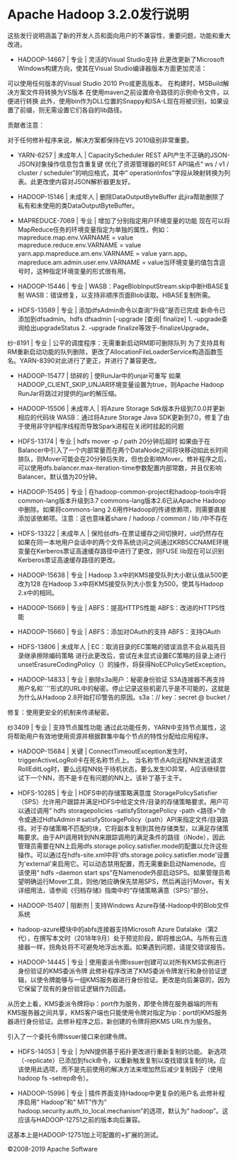 # Apache Hadoop 3.2.0发行说明

这些发行说明涵盖了新的开发人员和面向用户的不兼容性，重要问题，功能和重大改进。

* HADOOP-14667 | 专业 | 灵活的Visual Studio支持
此更改更新了Microsoft Windows构建方向，使其在Visual Studio编译器版本方面更加灵活：

可以使用任何版本的Visual Studio 2010 Pro或更高版本。
在构建时，MSBuild解决方案文件将转换为VS版本
在使用maven之前设置命令路径的示例命令文件，以便进行转换
此外，使用bin作为DLL位置的Snappy和ISA-L现在将被识别，如果设置了前缀，则无需设置它们各自的lib路径。

贡献者注意：

对于任何修补程序来说，解决方案都保持在VS 2010级别非常重要。

* YARN-6257 | 未成年人 | CapacityScheduler REST API产生不正确的JSON-JSON对象操作信息包含重复键
优化了资源管理器的REST API端点“ ws / v1 / cluster / scheduler”的响应格式，其中“ operationInfos”字段从映射转换为列表。此更改使内容对JSON解析器更友好。

* HADOOP-15146 | 未成年人 | 删除DataOutputByteBuffer
此jira帮助删除了私有和未使用的类DataOutputByteBuffer。

* MAPREDUCE-7069 | 专业 | 增加了分别指定用户环境变量的功能
现在可以将MapReduce任务的环境变量指定为单独的属性，例如：mapreduce.map.env.VARNAME = value mapreduce.reduce.env.VARNAME = value yarn.app.mapreduce.am.env.VARNAME = value yarn.app。 mapreduce.am.admin.user.env.VARNAME = value当环境变量的值包含逗号时，这种指定环境变量的形式很有用。

* HADOOP-15446 | 专业 | WASB：PageBlobInputStream.skip中断HBASE复制
WASB：错误修复，以支持非顺序页面Blob读取。HBASE复制所需。

* HDFS-13589 | 专业 | 添加dfsAdmin命令以查询“升级”是否已完成
新命令已添加到dfsadmin。hdfs dfsadmin [-upgrade [查询| finalize] 1. -upgrade查询给出upgradeStatus 2. -upgrade finalize等效于-finalizeUpgrade。

纱-8191 | 专业 | 公平的调度程序：无需重新启动RM即可删除队列
为了支持具有RM重新启动功能的队列删除，更改了AllocationFileLoaderService构造函数签名。YARN-8390对此进行了更正，并进行了兼容更改。

* HADOOP-15477 | 琐碎的 | 使RunJar中的unjar可重写
如果HADOOP_CLIENT_SKIP_UNJAR环境变量设置为true，则Apache Hadoop RunJar将跳过对提供的jar的解压缩。

* HADOOP-15506 | 未成年人 | 将Azure Storage Sdk版本升级到7.0.0并更新相应的代码块
WASB：通过将Azure Storage Java SDK更新到7.0，修复了由于使用非守护程序线程而导致Spark进程在关闭时挂起的问题

* HDFS-13174 | 专业 | hdfs mover -p / path 20分钟后超时
如果由于在Balancer中引入了一个内部常量而在两个DataNode之间将块移动如此长时间排队，则Mover可能会在20分钟后失败，但也会影响Mover。修补程序之后，可以使用dfs.balancer.max-iteration-time参数配置内部常数，并且仅影响Balancer。默认值为20分钟。

* HADOOP-15495 | 专业 | 在hadoop-common-project和hadoop-tools中将common-lang版本升级到3.7
commons-lang版本2.6已从Apache Hadoop中删除。如果将commons-lang 2.6用作Hadoop的传递依赖项，则需要直接添加该依赖项。注意：这也意味着share / hadoop / common / lib /中不存在

* HDFS-13322 | 未成年人 | 保险丝dfs-在票证缓存之间切换时，uid仍然存在
如果在同一本地用户会话中的两个文件系统访问之间通过KRB5CCNAME环境变量在Kerberos票证高速缓存路径中进行了更改，则FUSE lib现在可以识别Kerberos票证高速缓存路径的更改。

* HADOOP-15638 | 专业 | Hadoop 3.x中的KMS接受队列大小默认值从500更改为128
在Hadoop 3.x中将KMS接受队列大小恢复为500，使其与Hadoop 2.x中的相同。

* HADOOP-15669 | 专业 | ABFS：提高HTTPS性能
ABFS：改进的HTTPS性能

* HADOOP-15660 | 专业 | ABFS：添加对OAuth的支持
ABFS：支持OAuth

* HDFS-13806 | 未成年人 | EC：取消目录的EC策略的错误消息不会从祖先目录继承擦除编码策略
进行此更改后，尝试在未显式设置EC策略的目录上进行unsetErasureCodingPolicy（）的操作，将获得NoECPolicySetException。

* HADOOP-14833 | 专业 | 删除s3a用户：秘密身份验证
S3A连接器不再支持用户名和``''形式的URL中的秘密。停止记录这些机密几乎是不可能的，这就是为什么从Hadoop 2.8开始打印警告的原因。s3a：// key：secret @ bucket /

修复：使用更安全的机制来传递秘密。

纱3409 | 专业 | 支持节点属性功能
通过此功能任务，YARN中支持节点属性，这将帮助用户有效地使用资源并根据群集中每个节点的特性分配给应用程序。

* HADOOP-15684 | 关键 | ConnectTimeoutException发生时，triggerActiveLogRoll卡在死名称节点上。
当名称节点A向远程NN发送请求RollEditLog时，要么远程NN处于待机状态，要么发生IO异常，A应该继续尝试下一个NN，而不是卡在有问题的NN上。该补丁基于主干。

* HDFS-10285 | 专业 | HDFS中的存储策略满意度
StoragePolicySatisfier（SPS）允许用户跟踪并满足HDFS中给定文件/目录的存储策略要求。用户可以通过调用“ hdfs storagepolicies -satisfyStoragePolicy -path <路径>”命令或通过HdfsAdmin＃satisfyStoragePolicy（path）API来指定文件/目录路径。对于存储策略不匹配的块，它将副本复制到其他存储类型，以满足存储策略要求。由于API调用转到NN来跟踪调用的满足条件的路径（iNode），因此管理员需要在NN上启用dfs.storage.policy.satisfier.mode的配置以允许这些操作。可以通过在hdfs-site.xml中将'dfs.storage.policy.satisfier.mode'设置为'external'来启用它。可以动态禁用配置，而无需重新启动Namenode。应该使用“ hdfs –daemon start sps”在Namenode外部启动SPS。如果管理员希望明确运行Mover工具，则他/她应确保先禁用SPS，然后再运行Mover。有关详细用法，请参阅《归档存储》指南中的“存储策略满意（SPS）”部分。

* HADOOP-15407 | 阻断剂 | 支持Windows Azure存储-Hadoop中的Blob文件系统
* hadoop-azure模块中的abfs连接器支持Microsoft Azure Datalake（第2代），在撰写本文时（2018年9月）处于预览阶段，即将推出GA。与所有云连接器一样，拐角处将不可避免地浮出水面。如果遇到问题，请提交错误报告。

* HADOOP-14445 | 专业 | 使用委派令牌Issuer创建可以对所有KMS实例进行身份验证的KMS委派令牌
此修补程序改进了KMS委派令牌发行和身份验证逻辑，以使令牌能够与一组KMS服务器进行身份验证。更改是向后兼容的，因为它保留了现有的身份验证逻辑作为回退。

从历史上看，KMS委派令牌将ip：port作为服务，即使令牌在服务器端的所有KMS服务器之间共享，KMS客户端也只能使用令牌对指定为ip：port的KMS服务器进行身份验证。此修补程序之后，新创建的令牌将把KMS URL作为服务。

引入了一个委托令牌Issuer接口来创建令牌。

* HDFS-14053 | 专业 | 为NN提供基于拓扑更改进行重新复制的功能。
新选项（-replicate）已添加到fsck命令，以重新触发复制以查找错误复制的块。应该使用此选项，而不是先前使用的解决方法来增加然后减少复制因子（使用hadoop fs -setrep命令）。

* HADOOP-15996 | 专业 | 插件界面支持Hadoop中更复杂的用户名
此修补程序启用“ Hadoop”和“ MIT”作为“ hadoop.security.auth_to_local.mechanism”的选项，默认为“ hadoop”。这应该与HADOOP-12751之前的版本向后兼容。

这基本上是HADOOP-12751加上可配置的+扩展的测试。

©2008-2019 Apache Software